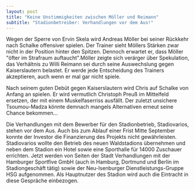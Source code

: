 ```yaml
---
layout: post
title: "Keine Unstimmigkeiten zwischen Möller und Reimann"
subtitle: "Stadionbetreiber: Verhandlungen vor dem Aus!"
---
```


Wegen der Sperre von Ervin Skela wird Andreas Möller bei seiner Rückkehr nach Schalke offensiver spielen. Der Trainer sieht Möllers Stärken zwar nicht in der Position hinter den Spitzen. Dennoch erwartet er, dass Möller "öfter im Strafraum auftaucht".Möller zeigte sich verärger über Spekulation, das Verhältnis zu Willi Reimann sei durch seine Auswechslung gegen Kaiserslautern belastet. Er werde jede Entscheidung des Trainers akzeptieren, auch wenn er mal gar nicht spiele.

Nach seinem guten Debüt gegen Kaiserslautern wird Chris auf Schalke von Anfang an spielen. Er wird vermutlich Christoph Preuß im Mittelfeld ersetzen, der mit einem Muskelfaserriss ausfällt. Der zuletzt unsichere Tsoumou-Madza könnte demnach mangels Alternativen erneut seine Chance bekommen...

Die Verhandlungen mit dem Bewerber für den Stadionbetrieb, Stadiovarios, stehen vor dem Aus. Auch bis zum Ablauf einer Frist Mitte September konnte der Investor die Finanzierung des Projekts nicht gewährleisten. Stadiovarios wollte den Betrieb des neuen Waldstadions übernehmen und neben dem Stadion ein Hotel sowie eine Sporthalle für 14000 Zuschauer errichten. Jetzt werden von Seiten der Stadt Verhandlungen mit der Hamburger Sportfive GmbH (auch in Hamburg, Dortmund und Berlin im Stadiongeschäft tätig) sowie der Neu-Isenburger Dienstleistungs-Gruppe HSG aufgenommen. Als Hauptnutzer des Stadion wird auch die Eintracht in diese Gespräche einbezogen.
